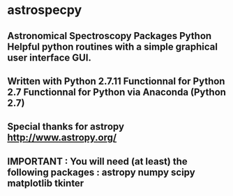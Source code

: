 # astrospecpy
Astronomical Spectroscopy Packages Python
Helpful python routines with a simple graphical user interface GUI.
--------------------------------------------
Written with Python 2.7.11
Functionnal for Python 2.7
Functionnal for Python via Anaconda (Python 2.7)
--------------------------------------------
Special thanks for astropy 
http://www.astropy.org/
--------------------------------------------
IMPORTANT :
You will need (at least) the following packages :
astropy
numpy
scipy
matplotlib
tkinter
--------------------------------------------
